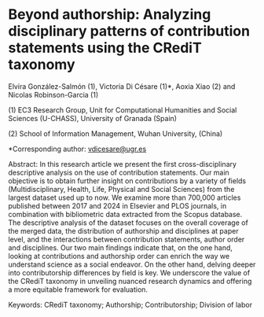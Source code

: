 # Beyond authorship: Analyzing disciplinary patterns of contribution statements using the CRediT taxonomy

Elvira González-Salmón (1), Victoria Di Césare (1)*, Aoxia Xiao (2) and Nicolas Robinson-Garcia (1)

(1) EC3 Research Group, Unit for Computational Humanities and Social Sciences (U-CHASS), University of Granada (Spain)

(2) School of Information Management, Wuhan University, (China)

*Corresponding author: vdicesare@ugr.es

Abstract:
In this research article we present the first cross-disciplinary descriptive analysis on the use of contribution statements. Our main objective is to obtain further insight on contributions by a variety of fields (Multidisciplinary, Health, Life, Physical and Social Sciences) from the largest dataset used up to now. We examine more than 700,000 articles published between 2017 and 2024 in Elsevier and PLOS journals, in combination with bibliometric data extracted from the Scopus database. The descriptive analysis of the dataset focuses on the overall coverage of the merged data, the distribution of authorship and disciplines at paper level, and the interactions between contribution statements, author order and disciplines. Our two main findings indicate that, on the one hand, looking at contributions and authorship order can enrich the way we understand science as a social endeavor. On the other hand, delving deeper into contributorship differences by field is key. We underscore the value of the CRediT taxonomy in unveiling nuanced research dynamics and offering a more equitable framework for evaluation.

Keywords: CRediT taxonomy; Authorship; Contributorship; Division of labor
